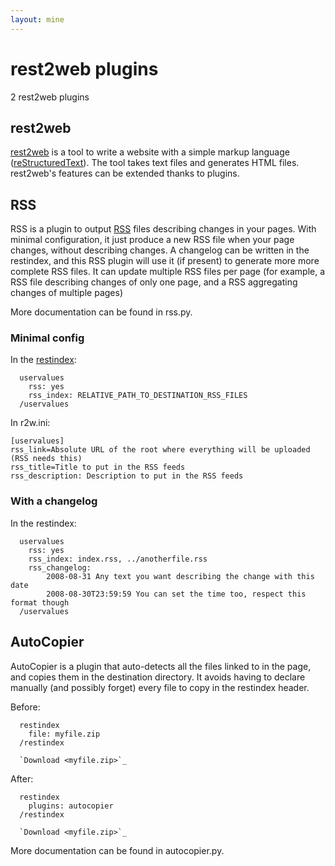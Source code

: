 ```yaml
---
layout: mine
---
```


# rest2web plugins

2 rest2web plugins

## rest2web ##

[rest2web](http://www.voidspace.org.uk/python/rest2web/) is a tool to write a website with a simple markup language ([reStructuredText](http://docutils.sourceforge.net/rst.html)). The tool takes text files and generates HTML files. rest2web's features can be extended thanks to plugins.

## RSS ##

RSS is a plugin to output [RSS](http://en.wikipedia.org/wiki/RSS) files describing changes in your pages.
With minimal configuration, it just produce a new RSS file when your page changes, without describing changes. A changelog can be written in the restindex, and this RSS plugin will use it (if present) to generate more more complete RSS files.
It can update multiple RSS files per page (for example, a RSS file describing changes of only one page, and a RSS aggregating changes of multiple pages)

More documentation can be found in rss.py.

### Minimal config ###

In the [restindex](http://www.voidspace.org.uk/python/rest2web/restindex.html):

```
  uservalues
  	rss: yes
  	rss_index: RELATIVE_PATH_TO_DESTINATION_RSS_FILES
  /uservalues
```

In r2w.ini:

```
[uservalues]
rss_link=Absolute URL of the root where everything will be uploaded (RSS needs this)
rss_title=Title to put in the RSS feeds
rss_description: Description to put in the RSS feeds
```

### With a changelog ###

In the restindex:

```
  uservalues
  	rss: yes
  	rss_index: index.rss, ../anotherfile.rss
  	rss_changelog:
  		2008-08-31 Any text you want describing the change with this date
  		2008-08-30T23:59:59 You can set the time too, respect this format though
  /uservalues
```



## AutoCopier ##

AutoCopier is a plugin that auto-detects all the files linked to in the page, and copies them in the destination directory. It avoids having to declare manually (and possibly forget) every file to copy in the restindex header.

Before:

```
  restindex
    file: myfile.zip
  /restindex
  
  `Download <myfile.zip>`_
```

After:

```
  restindex
    plugins: autocopier
  /restindex
  
  `Download <myfile.zip>`_

```

More documentation can be found in autocopier.py.

